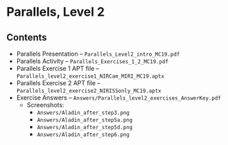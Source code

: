 # Parallels, Level 2


## Contents
* Parallels Presentation &ndash; `Parallels_Level2_intro_MC19.pdf`
* Parallels Activity &ndash; `Parallels_Exercises_1_2_MC19.pdf`
* Parallels Exercise 1 APT file &ndash; `Parallels_level2_exercise1_NIRCam_MIRI_MC19.aptx`
* Parallels Exercise 2 APT file &ndash; `Parallels_level2_exercise2_NIRISSonly_MC19.aptx`
* Exercise Answers &ndash; `Answers/Parallels_level2_exercises_AnswerKey.pdf`
  * Screenshots:
    * `Answers/Aladin_after_step3.png`
    * `Answers/Aladin_after_step5a.png`
    * `Answers/Aladin_after_step5d.png`
    * `Answers/Aladin_after_step6.png`


